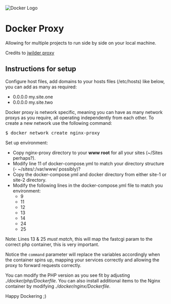 ![Docker Logo](https://msdnshared.blob.core.windows.net/media/2017/10/docker.png "Docker Logo")


Docker Proxy
============

Allowing for multiple projects to run side by side on your local machine.  

Credits to [jwilder proxy](https://github.com/jwilder/nginx-proxy)

## Instructions for setup

Configure host files, add domains to your hosts files (/etc/hosts) like below, you can add as many as required:

- 0.0.0.0 my.site.one
- 0.0.0.0 my.site.two

Docker proxy is network specific, meaning you can have as many network proxys as you require, all operating independently from each other. To create a new network use the following command:

<pre>
$ docker network create nginx-proxy
</pre>

Set up environment:

- Copy nginx-proxy directory to your **www root** for all your sites (~/Sites perhaps?).
- Modify line 11 of docker-compose.yml to match your directory structure (- ~/sites/:/var/www/ possibly)?
- Copy the docker-compose.yml and docker directory from either site-1 or site-2 directory.
- Modify the following lines in the docker-compose.yml file to match you environment:
	- 9
	- 11 
	- 12 
	- 13 
	- 14
	- 24 
	- 25 

Note: Lines 13 & 25 _must match_, this will map the fastcgi param to the correct php container, this is very important.

Notice the <code>command</code> parameter will replace the variables accordingly when the container spins up, mapping your services correctly and allowing the proxy to forward requests correctly.

You can modify the PHP version as you see fit by adjusting _./docker/php/Dockerfile_.  You can also install additional items to the Nginx container by modifying _./docker/nginx/Dockerfile_.

Happy Dockering ;)


